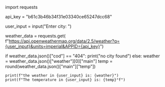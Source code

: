 import requests

api_key = "b61c3b46b34f31e03340ce65247dcc68"


user_input = input("Enter city: ")

weather_data = requests.get(
    f"https://api.openweathermap.org/data/2.5/weather?q={user_input}&units=imperial&APPID={api_key}")

if weather_data.json()["cod"] == "404":
    print("no city found")
else:
    weather = weather_data.json()["weather"][0]["main"]
    temp = round(weather_data.json()["main"]["temp"])

    print(f"the weather in {user_input} is: {weather}")
    print(f"The temperature in {user_input} is: {temp}°f")

